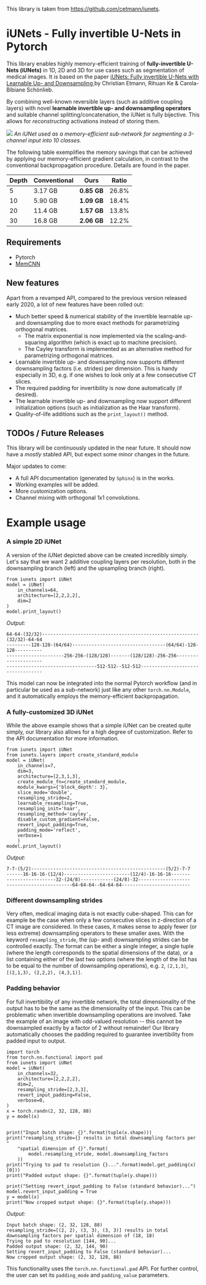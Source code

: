 This library is taken from https://github.com/cetmann/iunets.

# iUNets - Fully invertible U-Nets in Pytorch
This library enables highly memory-efficient training of **fully-invertible 
U-Nets (iUNets)** in 1D, 2D and 3D for use cases such as segmentation of medical 
images. It is based on the paper 
[iUNets: Fully invertible U-Nets with Learnable Up- and Downsampling
](https://arxiv.org/abs/2005.05220) by Christian Etmann, Rihuan Ke &
Carola-Bibiane Schönlieb.

By combining well-known reversible layers (such as additive coupling layers)
with novel **learnable invertible up- and downsampling operators** and suitable
channel splitting/concatenation, the iUNet is fully bijective. This allows
for *reconstructing* activations instead of storing them.

![](img/iunet_for_segmentation.png)
*An iUNet used as a memory-efficient sub-network for segmenting a 3-channel
input into 10 classes.*

The following table exemplifies the memory savings that can be achieved
by applying our memory-efficient gradient calculation, in contrast to the
conventional backpropagation procedure. Details are found in the paper.


| Depth | Conventional |     Ours    | Ratio |
|-------|--------------|-------------|-------|
| 5     | 3.17 GB      | **0.85 GB** | 26.8% |
| 10    | 5.90 GB      | **1.09 GB** | 18.4% |
| 20    | 11.4 GB      | **1.57 GB** | 13.8% |
| 30    | 16.8 GB      | **2.06 GB** | 12.2% |


## Requirements
- Pytorch
- [MemCNN](https://github.com/silvandeleemput/memcnn)

## New features
Apart from a revamped API, compared to the previous version released early 2020, 
a lot of new features have been rolled out:
- Much better speed & numerical stability of the invertible learnable up- and 
downsampling due to more exact methods for parametrizing orthogonal matrices. 
    - The matrix exponential is now implemented via the scaling-and-squaring
      algorithm (which is exact up to machine precision).
    - The Cayley transform is implemented as an alternative method for 
      parametrizing orthogonal matrices.
- Learnable invertible up- and downsampling now supports different downsampling
 factors (i.e. strides) per dimension. This is handy especially in 3D, e.g. if 
 one wishes to look only at a few consecutive CT slices.
- The required padding for invertibility is now done automatically (if desired).
- The learnable invertible up- and downsampling now support different 
 initialization options (such as initialization as the Haar transform).
- Quality-of-life additions such as the `print_layout()` method.

## TODOs / Future Releases
This library will be continuously updated in the near future. It should now
have a *mostly* stabled API, but expect some minor changes in the future.

Major updates to come:
- A full API documentation (generated by `Sphinx`) is in the works.
- Working examples will be added.
- More customization options.
- Channel mixing with orthogonal 1x1 convolutions.

# Example usage
### A simple 2D iUNet
A version of the iUNet depicted above can be created incredibly simply. Let's
say that we want 2 additive coupling layers per resolution, both in the
downsampling branch (left) and the upsampling branch (right).

    from iunets import iUNet
    model = iUNet(
        in_channels=64,
        architecture=[2,2,2,2],
        dim=2
    )
    model.print_layout()
    
*Output:*

    64-64-(32/32)---------------------------------------------------------(32/32)-64-64
    ---------128-128-(64/64)----------------------------------(64/64)-128-128----------
    ---------------------256-256-(128/128)-------(128/128)-256-256---------------------
    ---------------------------------512-512--512-512----------------------------------

This model can now be integrated into the normal Pytorch workflow (and in 
particular be used as a sub-network) just like any other `torch.nn.Module`,
and it automatically employs the memory-efficient backpropagation.

### A fully-customized 3D iUNet
While the above example shows that a simple iUNet can be created quite simply,
our library also allows for a high degree of customization. Refer to the API
documentation for more information.

    from iunets import iUNet
    from iunets.layers import create_standard_module
    model = iUNet(
        in_channels=7,
        dim=3,
        architecture=[2,3,1,3], 
        create_module_fn=create_standard_module, 
        module_kwargs={'block_depth': 3},
        slice_mode='double',
        resampling_stride=2,
        learnable_resampling=True,
        resampling_init='haar',
        resampling_method='cayley',
        disable_custom_gradient=False, 
        revert_input_padding=True,
        padding_mode='reflect',
        verbose=1
        )
    model.print_layout()

*Output:*

    7-7-(5/2)-------------------------------------------------(5/2)-7-7
    ------16-16-16-(12/4)------------------------(12/4)-16-16-16-------
    ------------------32-(24/8)------------(24/8)-32-------------------
    ------------------------64-64-64--64-64-64-------------------------


### Different downsampling strides
Very often, medical imaging data is not exactly cube-shaped. This can for 
example be the case when only a few consecutive slices in z-direction of a CT 
image are considered. In these cases, it makes sense to apply fewer (or less
extreme) downsampling operators to these smaller axes. With the keyword
`resampling_stride`, the (up- and) downsampling strides can be controlled
exactly.
The format can be either a single integer, a single tuple (where the
length corresponds to the spatial dimensions of the data), or a list
containing either of the last two options (where the length of the
list has to be equal to the number of downsampling operations),
e.g. `2`, `(2,1,3)`, `[(2,1,3), (2,2,2), (4,3,1)]`.

### Padding behavior
For full invertibility of any invertible network, the total dimensionality of 
the output has to be the same as the dimensionality of the input. This can be
problematic when invertible downsampling operations are involved. Take the 
example of an image with odd-valued resolution -- this cannot be downsampled
exactly by a factor of 2 without remainder! Our library automatically chooses
the padding required to guarantee invertibility from padded input to output.

    import torch
    from torch.nn.functional import pad
    from iunets import iUNet
    model = iUNet(
        in_channels=32,
        architecture=[2,2,2,2],
        dim=2,
        resampling_stride=[2,3,3],
        revert_input_padding=False,
        verbose=0,
    )
    x = torch.randn(2, 32, 128, 88)
    y = model(x)

    
    print("Input batch shape: {}".format(tuple(x.shape)))
    print("resampling_stride={} results in total downsampling factors per "
        "spatial dimension of {}".format(
            model.resampling_stride, model.downsampling_factors
        ))
    print("Trying to pad to resolution {}...".format(model.get_padding(x)[0]))
    print("Padded output shape: {}".format(tuple(y.shape)))
    
    print("Setting revert_input_padding to False (standard behavior)...")
    model.revert_input_padding = True
    y = model(x)
    print("Now cropped output shape: {}".format(tuple(y.shape)))
    
*Output:*

    Input batch shape: (2, 32, 128, 88)
    resampling_stride=[(2, 2), (3, 3), (3, 3)] results in total downsampling factors per spatial dimension of (18, 18)
    Trying to pad to resolution [144, 90]...
    Padded output shape: (2, 32, 144, 90)
    Setting revert_input_padding to False (standard behavior)...
    Now cropped output shape: (2, 32, 128, 88)

This functionality uses the `torch.nn.functional.pad` API. For further control,
the user can set its `padding_mode` and `padding_value` parameters.

